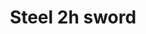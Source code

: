 ---
layout: item
title: Steel 2h sword
item-id: 1311
datatable: true
id: 1311
name: "Steel 2h sword"
monsters:
  - id: 2025
    name: "Greater demon"
    combat_level: 92
    wiki_url: "https://oldschool.runescape.wiki/w/Greater_demon#Level_92"
    drops:
      - quantity: "1"
        noted: false
        rarity: 0.03125
    image: "https://oldschool.runescape.wiki/images/5/56/Greater_demon.png?f293e"
  - id: 2026
    name: "Greater demon"
    combat_level: 92
    wiki_url: "https://oldschool.runescape.wiki/w/Greater_demon#Level_92"
    drops:
      - quantity: "1"
        noted: false
        rarity: 0.03125
    image: "https://oldschool.runescape.wiki/images/5/56/Greater_demon.png?f293e"
  - id: 2027
    name: "Greater demon"
    combat_level: 92
    wiki_url: "https://oldschool.runescape.wiki/w/Greater_demon#Level_92"
    drops:
      - quantity: "1"
        noted: false
        rarity: 0.03125
    image: "https://oldschool.runescape.wiki/images/5/56/Greater_demon.png?f293e"
  - id: 2028
    name: "Greater demon"
    combat_level: 92
    wiki_url: "https://oldschool.runescape.wiki/w/Greater_demon#Level_92"
    drops:
      - quantity: "1"
        noted: false
        rarity: 0.03125
    image: "https://oldschool.runescape.wiki/images/5/56/Greater_demon.png?f293e"
  - id: 2029
    name: "Greater demon"
    combat_level: 92
    wiki_url: "https://oldschool.runescape.wiki/w/Greater_demon#Level_92"
    drops:
      - quantity: "1"
        noted: false
        rarity: 0.03125
    image: "https://oldschool.runescape.wiki/images/5/56/Greater_demon.png?f293e"
  - id: 2030
    name: "Greater demon"
    combat_level: 92
    wiki_url: "https://oldschool.runescape.wiki/w/Greater_demon#Level_92"
    drops:
      - quantity: "1"
        noted: false
        rarity: 0.03125
    image: "https://oldschool.runescape.wiki/images/5/56/Greater_demon.png?f293e"
  - id: 2031
    name: "Greater demon"
    combat_level: 92
    wiki_url: "https://oldschool.runescape.wiki/w/Greater_demon#Level_92"
    drops:
      - quantity: "1"
        noted: false
        rarity: 0.03125
    image: "https://oldschool.runescape.wiki/images/5/56/Greater_demon.png?f293e"
  - id: 2032
    name: "Greater demon"
    combat_level: 92
    wiki_url: "https://oldschool.runescape.wiki/w/Greater_demon#Level_92"
    drops:
      - quantity: "1"
        noted: false
        rarity: 0.03125
    image: "https://oldschool.runescape.wiki/images/5/56/Greater_demon.png?f293e"
---